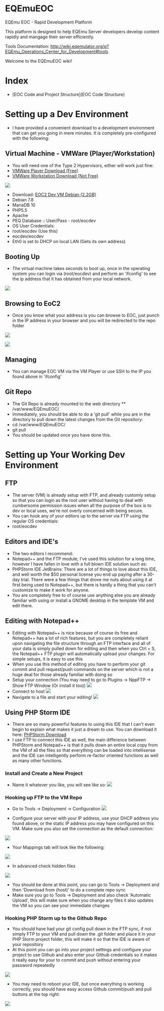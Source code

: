 # EQEmuEOC
EQEmu EOC - Rapid Development Platform

This platform is designed to help EQEmu Server developers develop content rapidly and mangage their server efficiently.

Tools Documentation: http://wiki.eqemulator.org/p?EQEmu_Operations_Center_for_Development#tools

Welcome to the EQEmuEOC wiki!

# Index
* [EOC Code and Project Structure](EOC Code Structure)

# Setting up a Dev Environment
* I have provided a convenient download to a development environment that can get you going in mere minutes. It is completely pre-configured with the following:

## Virtual Machine - VMWare (Player/Workstation)
* You will need one of the Type 2 Hypervisors, either will work just fine:
* [VMWare Player Download (Free)](https://my.vmware.com/web/vmware/free#desktop_end_user_computing/vmware_player/7_0)
* [VMWare Workstation Download (Not Free)](https://my.vmware.com/web/vmware/info/slug/desktop_end_user_computing/vmware_workstation/11_0)

![](http://i.imgur.com/OvWMfKv.png)

* Download: [EOC2 Dev VM Debian (2.2GB)](http://wiki.eqemulator.org/eoc2_dev_debian_7_8.rar)
* Debian 7.8
* MariaDB 10
* PHP5.5
* Apache
* PEQ Database :: User/Pass - root/eocdev
* OS User Credentials:
 * root/eocdev (Use this)
 * eocdev/eocdev
* Eth0 is set to DHCP on local LAN (Gets its own address)

## Booting Up
* The virtual machine takes seconds to boot up, once in the operating system you can login via (root/eocdev) and perform an 'ifconfig' to see the ip address that it has obtained from your local network.

![](http://i.imgur.com/qgV3RZ4.png)

## Browsing to EoC2
* Once you know what your address is you can browse to EOC, just punch in the IP address in your browser and you will be redirected to the repo folder

![](http://i.imgur.com/6P0aEmi.png)

![](http://i.imgur.com/29LznRL.png)

## Managing
* You can manage EOC VM via the VM Player or use SSH to the IP you found above in 'ifconfig'

## Git Repo
*  The Git Repo is already mounted to the web directory
** /var/www/EQEmuEOC/
* Immediately, you should be able to do a 'git pull' while you are in the directory to pull down the latest changes from the Git repository:
 * cd /var/www/EQEmuEOC/
 * git pull
* You should be updated once you have done this.

# Setting up Your Working Dev Environment

## FTP

* The server (VM) is already setup with FTP, and already customly setup so that you can login as the root user without having to deal with cumbersome permission issues when all the purpose of the box is to dev or local uses, we're not overly concerned with being secure.
 * You can hook any of your editors up to the server via FTP using the regular OS credentials:
 * root/eocdev

## Editors and IDE's
* The two editors I recommend:
 * Notepad++ and the FTP module, I've used this solution for a long time, however I have fallen in love with a full blown IDE solution such as:
 * PHPStorm IDE JetBrains: There are a lot of things to love about this IDE, and well worth the $50 personal license you end up paying after a 30-day trial. There were a few things that drove me nuts about using it at first being used to Notepad++, but there is hardly a thing that you can't customize to make it work for anyone.
* You are completely free to of course use anything else you are already familiar with using or install a GNOME desktop in the template VM and edit there.

## Editing with Notepad++
* Editing with Notepad++ is nice because of course its free and Notepad++ has a lot of rich features, but you are completely reliant upon navigating the file structure through an FTP interface and all of your data is simply pulled down for editing and then when you Ctrl + S, the Notepad++ FTP plugin will automatically upload your changes. For simple setups, it is easy to use this
* When you use this method of editing you have to perform your git commit and pull request/push commands on the server which is not a huge deal for those already familiar with doing so
 * Setup your connection (You may need to go to Plugins -> NppFTP -> Show FTP Window (Or install it too))
![](http://i.imgur.com/69uVo2e.png)
 * Connect to host
![](http://i.imgur.com/dWkOe9C.png)
 * Navigate to a file and start your editing!
![](http://i.imgur.com/LEwDQuQ.png)

## Using PHP Storm IDE
* There are so many powerful features to using this IDE that I can't even begin to explain what makes it just a dream to use. You can download it here: [PHPStorm Download](https://www.jetbrains.com/phpstorm/)
* I use FTP to connect this IDE as well, the main difference between PHPStorm and Notepad++ is that it pulls down an entire local copy from the VM of all the files so that everything can be loaded into intellisense and the IDE can intelligently perform re-factor oriented functions as well as many other functions.

### Install and Create a New Project
* Name it whatever you like, you will see like so:
![](http://i.imgur.com/qcJTpZ2.png)

### Hooking up FTP to the VM Repo
* Go to Tools -> Deployment -> Configuration
![](http://i.imgur.com/3MbFClL.png)

* Configure your server with your IP address, use your DHCP address you found above, or the static IP address you may have configured on this VM. Make sure you also set the connection as the default connection:

![](http://i.imgur.com/johProg.png)

* Your Mappings tab will look like the following:

![](http://i.imgur.com/5ifkqXV.png)

* In advanced check hidden files

![](http://i.imgur.com/NVfoMVG.png)

* You should be done at this point, you can go to Tools -> Deployment and then 'Download from (host)' to do a complete repo sync
* Make sure you go to Tools -> Deployment and also check 'Automatic Upload', this will make sure when you change any files it also updates the VM so you can see your immediate changes

### Hooking PHP Storm up to the Github Repo

* You should have had your git config pull down in the FTP sync, if not simply FTP to your VM and pull down the .git folder and place it in your PHP Storm project folder, this will make it so that the IDE is aware of your repository
* At this point you can go into your project settings and configure your project to use Github and also enter your Github credentials so it makes it really easy for your to commit and push without entering your password repeatedly

![](http://i.imgur.com/mQ0fwJB.png)

* You may need to reboot your IDE, but once everything is working correctly, you should have easy access Github commit/push and pull buttons at the top right:

![](http://i.imgur.com/vS19g3Q.png)
